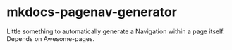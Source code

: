 # mkdocs-pagenav-generator
Little something to automatically generate a Navigation within a page itself. Depends on Awesome-pages.
